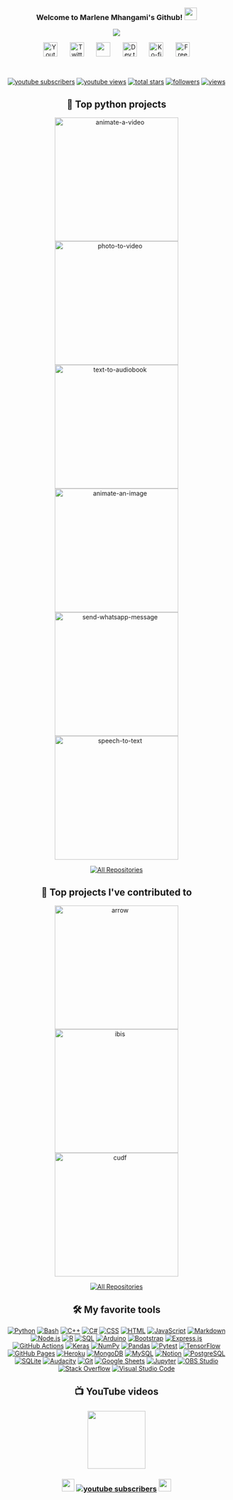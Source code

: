 <h3 align="center">
  Welcome to Marlene Mhangami's Github!
 <img src="https://media.giphy.com/media/27UtynCENEhLgiAmik/giphy.gif" width="28">
</h3>

<!-- Anime GIF by marlenezw - https://github.com/marlenezw/marlenezw/blob/main/animee.gif -->
<p align="center">
  <a href="https://github.com/marlenezw/marlenezw/blob/main/animee.gif"><img src="https://github.com/marlenezw/marlenezw/blob/main/animee.gif"></a>
</p>

<!-- Social icons section -->
<p align="center">
  <a href="https://www.youtube.com/channel/UCl3aV8OUXRroWvvAiU66DOw"><img width="32px" alt="Youtube" title="Youtube" src="https://github.com/marlenezw/marlenezw/blob/main/purpleyoutube.png"/></a>
  &#8287;&#8287;&#8287;&#8287;&#8287;
  <a href="https://twitter.com/marlene_zw"><img width="32px" alt="Twitter" title="Twitter" src="https://github.com/marlenezw/marlenezw/blob/main/twitter.png"/></a>
  &#8287;&#8287;&#8287;&#8287;&#8287;
  <a href="https://discord.gg/fPrdqh3Zfu" alt="Dev Pro Tips Discussion & Support Server"><img width="32px" src="https://github.com/marlenezw/marlenezw/blob/main/discord.png"/></a>
  &#8287;&#8287;&#8287;&#8287;&#8287;
  <a href="https://dev.to/denvercoder1"><img width="32px" alt="Dev.to" title="DenverCoder1 Dev.to" src="https://github.com/marlenezw/marlenezw/blob/main/dev.png"></a>
  &#8287;&#8287;&#8287;&#8287;&#8287;
  <a href="https://ko-fi.com/jlawrence"><img width="32px" alt="Ko-fi" title="Buy me a coffee" src="https://github.com/marlenezw/marlenezw/blob/main/coffee.png"/></a>
  &#8287;&#8287;&#8287;&#8287;&#8287;
  <a href="http://eyl327.mywebcommunity.org/promos/"><img width="32px" alt="Free Stuff" title="Free gifts for you" src="https://github.com/marlenezw/marlenezw/blob/main/gift.png"/></a>
</p>

<br/>

<!-- Social badges section -->
<!-- Badges with custom icons - https://github.com/DenverCoder1/custom-icon-badges -->
<!-- View counter - https://github.com/DenverCoder1/Simple-View-Counter -->
<p align="center">
  <a href="https://www.youtube.com/c/DevProTips?sub_confirmation=1">
    <img alt="youtube subscribers" title="Subscribe to my YouTube channel" src="https://custom-icon-badges.herokuapp.com/youtube/channel/subscribers/UCipSxT7a3rn81vGLw9lqRkg?color=%23E05D44&label=SUBSCRIBE&logo=video&logoColor=white&style=for-the-badge&labelColor=CE4630"/></a> 
  <a href="https://www.youtube.com/c/DevProTips">
    <img alt="youtube views" title="YouTube views" src="https://custom-icon-badges.herokuapp.com/youtube/channel/views/UCipSxT7a3rn81vGLw9lqRkg?color=%23E1AD0E&logo=video&logoColor=white&style=for-the-badge&labelColor=C79600"/></a> 
  <a href="https://github.com/DenverCoder1?tab=repositories&sort=stargazers">
    <img alt="total stars" title="Total stars on GitHub" src="https://custom-icon-badges.herokuapp.com/github/stars/DenverCoder1?color=55960c&style=for-the-badge&labelColor=488207&logo=star"/></a>
  <a href="https://github.com/DenverCoder1?tab=followers">
    <img alt="followers" title="Follow me on Github" src="https://custom-icon-badges.herokuapp.com/github/followers/DenverCoder1?color=236ad3&labelColor=1155ba&style=for-the-badge&logo=person-add&label=Follow&logoColor=white"/></a>
  <a href="https://github.com/DenverCoder1/Simple-View-Counter">
    <img alt="views" title="GitHub profile views" src="https://freshidea.com/jonah/app/DenverCoder1-profile-views"/></a>
</p>

<h2 align="center">
📘 Top python projects
</h2>

<!-- Repo info cards - https://github.com/anuraghazra/github-readme-stats -->
<!-- Small repo cards (fork) - https://github.com/DenverCoder1/github-readme-stats -->
<p align="center">
  <a href="https://github.com/marlenezw/animate-a-video"><img width="278" src="https://denvercoder1-github-readme-stats.vercel.app/api/pin/?username=marlenezw&repo=animate-a-video&theme=react&bg_color=1F222E&title_color=a02cfd&hide_border=true&icon_color=F8D866&show_icons=false" alt="animate-a-video"></a>
  <a href="https://github.com/marlenezw/photo-to-video"><img width="278" src="https://denvercoder1-github-readme-stats.vercel.app/api/pin/?username=marlenezw&repo=photo-to-video&theme=react&bg_color=1F222E&title_color=a02cfd&hide_border=true&icon_color=F8D866&show_icons=false" alt="photo-to-video"></a>
  <a href="https://github.com/marlenezw/text-to-audiobook"><img width="278" src="https://denvercoder1-github-readme-stats.vercel.app/api/pin?username=marlenezw&repo=text-to-audiobook&theme=react&bg_color=1F222E&title_color=a02cfd&hide_border=true&icon_color=F8D866&show_icons=false" alt="text-to-audiobook"></a>
  <a href="https://github.com/marlenezw/animate-an-image"><img width="278" src="https://denvercoder1-github-readme-stats.vercel.app/api/pin/?username=marlenezw&repo=animate-an-image&theme=react&bg_color=1F222E&title_color=a02cfd&hide_border=true&icon_color=F8D866&show_icons=false" alt="animate-an-image"></a>
  <a href="https://github.com/marlenezw/send-whatsapp-message"><img width="278" src="https://denvercoder1-github-readme-stats.vercel.app/api/pin/?username=marlenezw&repo=send-whatsapp-message&theme=react&bg_color=1F222E&title_color=a02cfd&hide_border=true&icon_color=F8D866&show_icons=false" alt="send-whatsapp-message"></a>
  <a href="https://github.com/marlenezw/speech-to-text"><img width="278" src="https://denvercoder1-github-readme-stats.vercel.app/api/pin/?username=marlenezw&repo=speech-to-text&theme=react&bg_color=1F222E&title_color=a02cfd&hide_border=true&icon_color=F8D866&show_icons=false" alt="speech-to-text"></a>
</p>

<p align="center">
  <a href="https://github.com/marlenezw?tab=repositories&q=&type=&language=&sort=stargazers"><img alt="All Repositories" title="All Repositories" src="https://custom-icon-badges.herokuapp.com/badge/-All%20Repos-2962FF?style=for-the-badge&logoColor=white&logo=repo"/></a>
</p>

<h2 align="center">
 📕 Top projects I've contributed to
</h2>

<!-- Small repo cards https://github.com/DenverCoder1/github-readme-stats (fork of anuraghazra/github-readme-stats) -->
<p align="center">
  <a href="https://github.com/apache/arrow"><img width="278" src="https://denvercoder1-github-readme-stats.vercel.app/api/pin/?username=apache&repo=arrow&theme=react&bg_color=1F222E&title_color=a02cfd&hide_border=true&icon_color=F8D866&show_icons=false" alt="arrow"></a>
  <a href="https://github.com/ibis-project/ibis"><img width="278" src="https://denvercoder1-github-readme-stats.vercel.app/api/pin/?username=ibis-project&repo=ibis&theme=react&bg_color=1F222E&title_color=a02cfd&hide_border=true&icon_color=F8D866&show_icons=false" alt="ibis"></a>
  <a href="https://github.com/rapidsai/cudf"><img width="278" src="https://denvercoder1-github-readme-stats.vercel.app/api/pin/?username=rapidsai&repo=cudf&theme=react&bg_color=1F222E&title_color=a02cfd&hide_border=true&icon_color=F8D866&show_icons=false" alt="cudf"></a>
</p>

<p align="center">
  <a href="https://github.com/marlenezw?tab=repositories&q=&type=fork&language=&sort="><img alt="All Repositories" title="All Repositories" src="https://custom-icon-badges.herokuapp.com/badge/-All%20Forks-2962FF?style=for-the-badge&logoColor=white&logo=fork"/></a>
</p>

<!-- <h2 align="center">
 💜 Streak stats
</h2>

<!-- GitHub Readme Streak Stats - https://github.com/DenverCoder1/github-readme-streak-stats -->
<!-- <p align="center">
  <a href="https://github.com/DenverCoder1/github-readme-streak-stats">
    <img title="🔥 Get streak stats for your profile at git.io/streak-stats" alt="Marlenezw's streak" src="https://github-readme-streak-stats.herokuapp.com/?user=marlenezw&theme=monokai-metallian&hide_border=true"/>
  </a>
  <p align="center">🔥 Get streak stats for your profile at <a href="https://git.io/streak-stats">git.io/streak-stats</a></p>
</p> --> 

<!-- Some badges are from https://github.com/Ileriayo/markdown-badges -->

<h2 align="center">
 🛠️ My favorite tools
</h2>

<p align="center">
   <a href="https://github.com/search?q=user%3ADenverCoder1+language%3Apython"><img alt="Python" src="https://img.shields.io/badge/Python-14354C.svg?logo=python&logoColor=white"></a>
    <a href="https://github.com/search?q=user%3ADenverCoder1+language%3Abash"><img alt="Bash" src="https://img.shields.io/badge/Bash-121011.svg?logo=gnu-bash&logoColor=white"></a>
    <a href="https://github.com/search?q=user%3ADenverCoder1+language%3Acpp"><img alt="C++" src="https://custom-icon-badges.herokuapp.com/badge/C++-9C033A.svg?logo=cpp2&logoColor=white"></a>
    <a href="https://github.com/search?q=user%3ADenverCoder1+language%3Acsharp"><img alt="C#" src="https://custom-icon-badges.herokuapp.com/badge/C%23-68217A.svg?logo=cs2&logoColor=white"></a>
    <a href="https://github.com/search?q=user%3ADenverCoder1+language%3Acss"><img alt="CSS" src="https://img.shields.io/badge/CSS-1572B6.svg?logo=css3&logoColor=white"></a>
    <a href="https://github.com/search?q=user%3ADenverCoder1+language%3Ahtml"><img alt="HTML" src="https://img.shields.io/badge/HTML-E34F26.svg?logo=html5&logoColor=white"></a>
    <a href="https://github.com/search?q=user%3ADenverCoder1+language%3Ajavascript"><img alt="JavaScript" src="https://img.shields.io/badge/JavaScript-F7DF1E.svg?logo=javascript&logoColor=black"></a>
    <a href="https://github.com/search?q=user%3ADenverCoder1+language%3Amarkdown"><img alt="Markdown" src="https://img.shields.io/badge/Markdown-000000.svg?logo=markdown&logoColor=white"></a>
    <a href="https://github.com/search?q=user%3ADenverCoder1+language%3Ajavascript"><img alt="Node.js" src="https://img.shields.io/badge/Node.js-43853D.svg?logo=node.js&logoColor=white"></a>
    <a href="https://github.com/search?q=user%3ADenverCoder1+language%3Ar"><img alt="R" src="https://img.shields.io/badge/R-276DC3.svg?logo=r&logoColor=white"></a>
    <a href="https://github.com/search?q=user%3ADenverCoder1+language%3Asql"><img alt="SQL" src="https://custom-icon-badges.herokuapp.com/badge/SQL-025E8C.svg?logo=database&logoColor=white"></a>
    <a href="#"><img alt="Arduino" src="https://img.shields.io/badge/-Arduino-00979D?logo=Arduino&logoColor=white"></a>
    <a href="#"><img alt="Bootstrap" src="https://img.shields.io/badge/Bootstrap-7952B3.svg?logo=bootstrap&logoColor=white"></a>
    <a href="#"><img alt="Express.js" src="https://img.shields.io/badge/Express.js-404d59.svg?logo=express&logoColor=white"></a>
    <a href="#"><img alt="GitHub Actions" src="https://img.shields.io/badge/GitHub%20Actions-2671E5.svg?logo=github%20actions&logoColor=white"></a>
    <a href="#"><img alt="Keras" src="https://img.shields.io/badge/Keras-D00000.svg?logo=Keras&logoColor=white"></a>
    <a href="#"><img alt="NumPy" src="https://img.shields.io/badge/Numpy-013243.svg?logo=numpy&logoColor=white"></a>
    <a href="#"><img alt="Pandas" src="https://img.shields.io/badge/Pandas-150458.svg?logo=pandas&logoColor=white"></a>
    <a href="#"><img alt="Pytest" src="https://img.shields.io/badge/Pytest-0A9EDC.svg?logo=pytest&logoColor=white"></a>
    <a href="#"><img alt="TensorFlow" src="https://img.shields.io/badge/TensorFlow-FF6F00.svg?logo=TensorFlow&logoColor=white"></a>   
    <a href="#"><img alt="GitHub Pages" src="https://img.shields.io/badge/GitHub%20Pages-327FC7.svg?logo=github&logoColor=white"></a>
    <a href="#"><img alt="Heroku" src="https://img.shields.io/badge/Heroku-430098.svg?logo=heroku&logoColor=white"></a>
    <a href="#"><img alt="MongoDB" src ="https://img.shields.io/badge/MongoDB-4ea94b.svg?logo=mongodb&logoColor=white"></a>
    <a href="#"><img alt="MySQL" src="https://img.shields.io/badge/MySQL-00f.svg?logo=mysql&logoColor=white"></a>
    <a href="#"><img alt="Notion" src="https://img.shields.io/badge/Notion-010101.svg?logo=notion&logoColor=white"></a>
    <a href="#"><img alt="PostgreSQL" src ="https://img.shields.io/badge/PostgreSQL-316192.svg?logo=postgresql&logoColor=white"></a>
    <a href="#"><img alt="SQLite" src ="https://img.shields.io/badge/SQLite-07405e.svg?logo=sqlite&logoColor=white"></a>
    <a href="#"><img alt="Audacity" src="https://img.shields.io/badge/-Audacity-0000CC?logo=audacity&logoColor=white"></a>
    <a href="#"><img alt="Git" src="https://img.shields.io/badge/Git-F05033.svg?logo=git&logoColor=white"></a>
    <a href="#"><img alt="Google Sheets" src="https://img.shields.io/badge/Google%20Sheets-34A853.svg?logo=google%20sheets&logoColor=white"></a>
    <a href="#"><img alt="Jupyter" src="https://img.shields.io/badge/Jupyter-F37626.svg?logo=Jupyter&logoColor=white"></a>
    <a href="#"><img alt="OBS Studio" src="https://img.shields.io/badge/-OBS%20Studio-302E31?logo=obs-studio&logoColor=white"></a>
    <a href="#"><img alt="Stack Overflow" src="https://img.shields.io/badge/-Stack%20Overflow-FE7A16?logo=stack-overflow&logoColor=white"></a>
    <a href="#"><img alt="Visual Studio Code" src="https://img.shields.io/badge/Visual%20Studio%20Code-0078d7.svg?logo=visual-studio-code&logoColor=white"></a>
</p align="center">

<h2 align="center">
 📺 YouTube videos
</h2>

<!-- Feed workflow - https://github.com/gautamkrishnar/blog-post-workflow -->
<!-- YouTube Cards - by DenverCoder1 (no public repo) -->

<h3 align="center">
  
  <img src="https://media.giphy.com/media/qJMY7RSzj1vK7Lu23n/giphy.gif" width="130">
</h3>

<h3 align="center">
  <img src="https://media.giphy.com/media/SEhNCww9vGLAc/giphy.gif" width="28">
  <a href="https://www.youtube.com/c/DevProTips?sub_confirmation=1">
    <img alt="youtube subscribers" title="Subscribe to my YouTube channel" src="https://custom-icon-badges.herokuapp.com/youtube/channel/subscribers/UCipSxT7a3rn81vGLw9lqRkg?color=a02cfd&label=SUBSCRIBE&logo=video&logoColor=white&style=for-the-badge&labelColor=a02cfd"/></a> 
 <img src="https://media.giphy.com/media/SEhNCww9vGLAc/giphy.gif" width="28">
  
 </h3>

<!-- <p align="center">
  <a href="https://media.giphy.com/media/dLmEzHozhc9WbTkwPa/giphy.gif"><img src="https://media.giphy.com/media/SEhNCww9vGLAc/giphy.gif"></a>
  
</p align="center">

<p align="center">
  
[<img src="https://custom-icon-badges.herokuapp.com/badge/-Subscribe-red?style=for-the-badge&logo=video&logoColor=white" align="center" />](https://www.youtube.com/c/DevProTips?sub_confirmation=1)
  </p> -->



